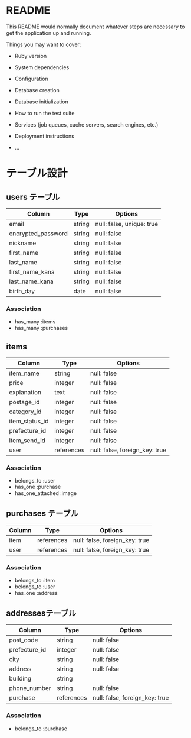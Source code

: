 # README

This README would normally document whatever steps are necessary to get the
application up and running.

Things you may want to cover:

* Ruby version

* System dependencies

* Configuration

* Database creation

* Database initialization

* How to run the test suite

* Services (job queues, cache servers, search engines, etc.)

* Deployment instructions

* ...


# テーブル設計


## users テーブル

| Column             | Type        | Options                        |
| ------------------ | ----------- | ------------------------------ |
| email              | string      | null: false, unique: true      |
| encrypted_password | string      | null: false                    |
| nickname           | string      | null: false                    |
| first_name         | string      | null: false                    |
| last_name          | string      | null: false                    |
| first_name_kana    | string      | null: false                    |
| last_name_kana     | string      | null: false                    |
| birth_day          | date        | null: false                    |

### Association
- has_many :items
- has_many :purchases


## items

| Column             | Type        | Options                        |
| ------------------ | ----------- | ------------------------------ |
| item_name          | string      | null: false                    |
| price              | integer     | null: false                    |
| explanation        | text        | null: false                    |
| postage_id         | integer     | null: false                    |
| category_id        | integer     | null: false                    |
| item_status_id     | integer     | null: false                    |
| prefecture_id      | integer     | null: false                    |
| item_send_id       | integer     | null: false                    |
| user               | references  | null: false, foreign_key: true |

### Association
- belongs_to :user
- has_one :purchase
- has_one_attached :image


## purchases テーブル

| Column             | Type        | Options                        |
| ------------------ | ----------- | ------------------------------ |
| item               | references  | null: false, foreign_key: true |
| user               | references  | null: false, foreign_key: true |

### Association
- belongs_to :item
- belongs_to :user
- has_one :address


##  addressesテーブル

| Column             | Type        | Options                        |
| ------------------ | ----------- | ------------------------------ |
| post_code          | string      | null: false                    |
| prefecture_id      | integer     | null: false                    |
| city               | string      | null: false                    |
| address            | string      | null: false                    |
| building           | string      |                                |
| phone_number       | string      | null: false                    |
| purchase           | references  | null: false, foreign_key: true |

### Association
- belongs_to :purchase
